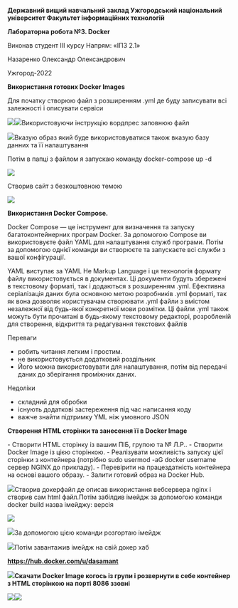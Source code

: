 ﻿**Державний вищий навчальний заклад
Ужгородський національний університет
Факультет інформаційних технологій**











**Лабораторна робота №3. Docker** 






Виконав студент ІІІ курсу
Напрям: «ІПЗ 2.1» 

Назаренко Олександр Олександрович








Ужгород-2022

**Використання готових Docker Images**

Для початку створюю файл з розширенням .yml де буду записувати всі залежності і описувати сервіси

![](Aspose.Words.7ca4aaec-e55f-4ae1-bf2b-dba901870786.001.png)![](Aspose.Words.7ca4aaec-e55f-4ae1-bf2b-dba901870786.002.png)Використовуючи інструкцію вордпрес заповнюю файл 

![](Aspose.Words.7ca4aaec-e55f-4ae1-bf2b-dba901870786.003.png)Вказую образ який буде використовуватися також вказую базу данних та її налаштування 

Потім в папці з файлом я запускаю команду docker-compose up -d

![](Aspose.Words.7ca4aaec-e55f-4ae1-bf2b-dba901870786.004.png)

Створив сайт з безкоштовною темою 

![](Aspose.Words.7ca4aaec-e55f-4ae1-bf2b-dba901870786.005.png)

**Використання Docker Compose.**

Docker Compose — це інструмент для визначення та запуску багатоконтейнерних програм Docker. За допомогою Compose ви використовуєте файл YAML для налаштування служб програми. Потім за допомогою однієї команди ви створюєте та запускаєте всі служби з вашої конфігурації.


YAML виступає за YAML Не Markup Language і ця технологія формату файлу використовується в документах. Ці документи будуть збережені в текстовому форматі, так і додаються з розширенням .yml. Ефективна серіалізація даних була основною метою розробників .yml форматі, так як вона дозволяє користувачам створювати .yml файли з вмістом незалежної від будь-якої конкретної мови розмітки. Ці файли .yml також можуть бути прочитані в будь-якому текстовому редакторі, розробленій для створення, відкриття та редагування текстових файлів

Переваги 

- робить читання легким і простим.
- не використовується додатковий роздільник
- Його можна використовувати для налаштування, потім від передачі даних до зберігання проміжних даних.

Недоліки

- складний для обробки
- існують додаткові застереження під час написання коду
- важче знайти підтримку YML ніж умовного JSON 


**Створення HTML сторінки та занесення її в Docker Image**

\- Створити HTML сторінку із вашим ПІБ, групою та № Л.Р..
\- Створити Docker Image із цією сторінкою.
\- Реалізувати можливість запуску цієї сторінки з контейнера (потрібно sudo usermod -aG docker username сервер NGINX до прикладу). 
\- Перевірити на працездатність контейнера на основі вашого образу. 
\- Залити готовий образ на Docker Hub.

![](Aspose.Words.7ca4aaec-e55f-4ae1-bf2b-dba901870786.006.png)Створив докерфайл де описав використання вебсервера nginx і створив сам html файл.Потім забілдив імейдж за допомогою команди docker build назва імейджу: версія

![](Aspose.Words.7ca4aaec-e55f-4ae1-bf2b-dba901870786.007.png)






![](Aspose.Words.7ca4aaec-e55f-4ae1-bf2b-dba901870786.008.png)За допомогою цією команди розгортаю імейдж 

![](Aspose.Words.7ca4aaec-e55f-4ae1-bf2b-dba901870786.009.png)Потім завантажив імейдж на свій докер хаб

**https://hub.docker.com/u/dasamant**

![](Aspose.Words.7ca4aaec-e55f-4ae1-bf2b-dba901870786.010.png)**Скачати Docker Image когось із групи і розвернути в себе контейнер з HTML сторінкою на порті 8086 ззовні**






![](Aspose.Words.7ca4aaec-e55f-4ae1-bf2b-dba901870786.011.png)![](Aspose.Words.7ca4aaec-e55f-4ae1-bf2b-dba901870786.012.png)

